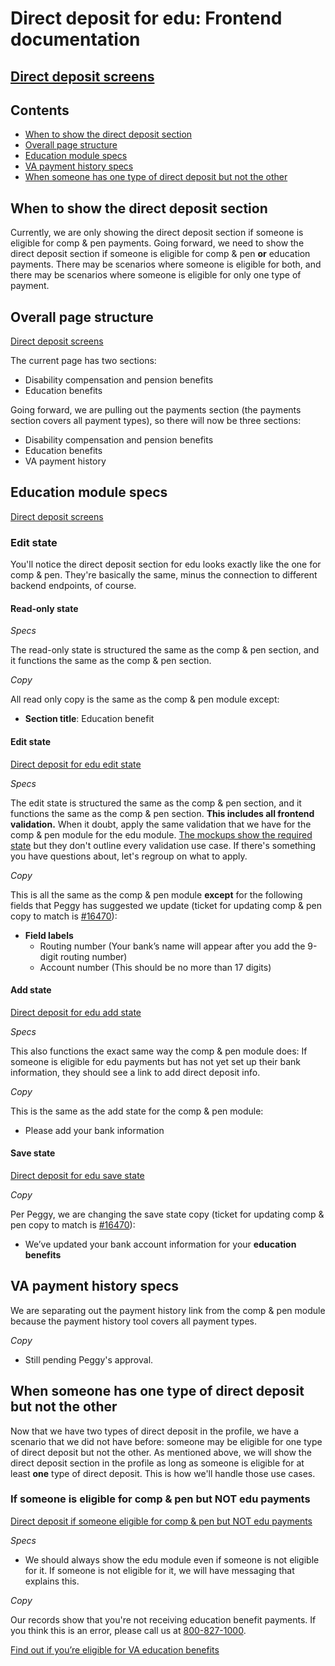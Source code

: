 # Direct deposit for edu: Frontend documentation

## [Direct deposit screens](https://xd.adobe.com/view/532272b2-b423-4e1b-a8c6-d1a583da3d37-0671/)

## Contents

- [When to show the direct deposit section](#when-to-show-the-direct-deposit-section)
- [Overall page structure](#overall-page-structure)
- [Education module specs](#education-module-specs)
- [VA payment history specs](#va-payment-history-specs)
- [When someone has one type of direct deposit but not the other](#when-someone-has-one-type-of-direct-deposit-but-not-the-other)

## When to show the direct deposit section

Currently, we are only showing the direct deposit section if someone is eligible for comp & pen payments. Going forward, we need to show the direct deposit section if someone is eligible for comp & pen **or** education payments. There may be scenarios where someone is eligible for both, and there may be scenarios where someone is eligible for only one type of payment.

## Overall page structure

[Direct deposit screens](https://xd.adobe.com/view/532272b2-b423-4e1b-a8c6-d1a583da3d37-0671/)

The current page has two sections:

- Disability compensation and pension benefits
- Education benefits

Going forward, we are pulling out the payments section (the payments section covers all payment types), so there will now be three sections:

- Disability compensation and pension benefits
- Education benefits
- VA payment history

## Education module specs

[Direct deposit screens](https://xd.adobe.com/view/532272b2-b423-4e1b-a8c6-d1a583da3d37-0671/)

### Edit state

You'll notice the direct deposit section for edu looks exactly like the one for comp & pen. They're basically the same, minus the connection to different backend endpoints, of course.

#### Read-only state

*Specs*

The read-only state is structured the same as the comp & pen section, and it functions the same as the comp & pen section.

*Copy*

All read only copy is the same as the comp & pen module except:

- **Section title**: Education benefit

#### Edit state 

[Direct deposit for edu edit state](https://xd.adobe.com/view/532272b2-b423-4e1b-a8c6-d1a583da3d37-0671/screen/59f1a007-7073-476a-a0e5-9d9df06c3059)

*Specs*

The edit state is structured the same as the comp & pen section, and it functions the same as the comp & pen section. **This includes all frontend validation.** When it doubt, apply the same validation that we have for the comp & pen module for the edu module. [The mockups show the required state](https://xd.adobe.com/view/532272b2-b423-4e1b-a8c6-d1a583da3d37-0671/screen/ab5e191e-7c12-4ed8-90f9-1c967365fe1d) but they don't outline every validation use case. If there's something you have questions about, let's regroup on what to apply.

*Copy*

This is all the same as the comp & pen module **except** for the following fields that Peggy has suggested we update (ticket for updating comp & pen copy to match is [#16470](https://app.zenhub.com/workspaces/vft-59c95ae5fda7577a9b3184f8/issues/department-of-veterans-affairs/va.gov-team/16470)):

- **Field labels**
  - Routing number (Your bank’s name will appear after you add the 9-digit routing number)
  - Account number (This should be no more than 17 digits)
  
#### Add state

[Direct deposit for edu add state](https://xd.adobe.com/view/532272b2-b423-4e1b-a8c6-d1a583da3d37-0671/screen/51b79b7f-f94e-4edd-85ee-642deb647e6f)

*Specs*

This also functions the exact same way the comp & pen module does: If someone is eligible for edu payments but has not yet set up their bank information, they should see a link to add direct deposit info.

*Copy*

This is the same as the add state for the comp & pen module:

- Please add your bank information

#### Save state

[Direct deposit for edu save state](https://xd.adobe.com/view/532272b2-b423-4e1b-a8c6-d1a583da3d37-0671/screen/5c80aa6a-f3f2-4e0b-afd8-36d88ba3fa98)

*Copy*

Per Peggy, we are changing the save state copy (ticket for updating comp & pen copy to match is [#16470](https://app.zenhub.com/workspaces/vft-59c95ae5fda7577a9b3184f8/issues/department-of-veterans-affairs/va.gov-team/16470)):

- We’ve updated your bank account information for your **education benefits**

## VA payment history specs

We are separating out the payment history link from the comp & pen module because the payment history tool covers all payment types.

*Copy*

- Still pending Peggy's approval.

## When someone has one type of direct deposit but not the other

Now that we have two types of direct deposit in the profile, we have a scenario that we did not have before: someone may be eligible for one type of direct deposit but not the other. As mentioned above, we will show the direct deposit section in the profile as long as someone is eligible for at least **one** type of direct deposit. This is how we'll handle those use cases.

### If someone is eligible for comp & pen but NOT edu payments

[Direct deposit if someone eligible for comp & pen but NOT edu payments](https://xd.adobe.com/view/532272b2-b423-4e1b-a8c6-d1a583da3d37-0671/screen/11a0357f-5fbe-487b-a60a-6d415a0eae17)

*Specs*

- We should always show the edu module even if someone is not eligible for it. If someone is not eligible for it, we will have messaging that explains this.

*Copy*

Our records show that you're not receiving education benefit payments. If you think this is an error, please call us at [800-827-1000]().

[Find out if you’re eligible for VA education benefits](https://www.va.gov/education/eligibility/)
